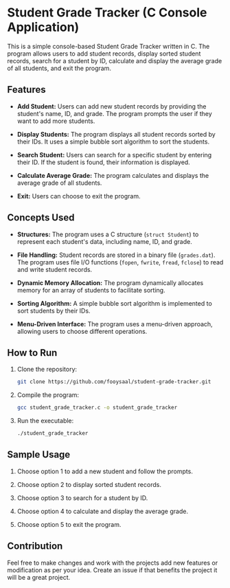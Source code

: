 # Student Grade Tracker (C Console Application)

This is a simple console-based Student Grade Tracker written in C. The program allows users to add student records, display sorted student records, search for a student by ID, calculate and display the average grade of all students, and exit the program.

## Features

- **Add Student:** Users can add new student records by providing the student's name, ID, and grade. The program prompts the user if they want to add more students.

- **Display Students:** The program displays all student records sorted by their IDs. It uses a simple bubble sort algorithm to sort the students.

- **Search Student:** Users can search for a specific student by entering their ID. If the student is found, their information is displayed.

- **Calculate Average Grade:** The program calculates and displays the average grade of all students.

- **Exit:** Users can choose to exit the program.

## Concepts Used

- **Structures:** The program uses a C structure (`struct Student`) to represent each student's data, including name, ID, and grade.

- **File Handling:** Student records are stored in a binary file (`grades.dat`). The program uses file I/O functions (`fopen`, `fwrite`, `fread`, `fclose`) to read and write student records.

- **Dynamic Memory Allocation:** The program dynamically allocates memory for an array of students to facilitate sorting.

- **Sorting Algorithm:** A simple bubble sort algorithm is implemented to sort students by their IDs.

- **Menu-Driven Interface:** The program uses a menu-driven approach, allowing users to choose different operations.

## How to Run

1. Clone the repository:

    ```bash
    git clone https://github.com/fooysaal/student-grade-tracker.git
    ```

2. Compile the program:

    ```bash
    gcc student_grade_tracker.c -o student_grade_tracker
    ```

3. Run the executable:

    ```bash
    ./student_grade_tracker
    ```

## Sample Usage

1. Choose option 1 to add a new student and follow the prompts.

2. Choose option 2 to display sorted student records.

3. Choose option 3 to search for a student by ID.

4. Choose option 4 to calculate and display the average grade.

5. Choose option 5 to exit the program.

## Contribution

Feel free to make changes and work with the projects add new features or modification as per your idea. Create an issue if that benefits
the project it will be a great project.
